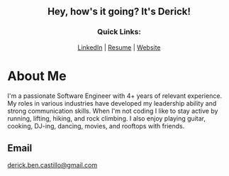 <h2 align="center">Hey, how's it going? It's Derick! </h2>

<h3 align="center">Quick Links:</h3>
<p align="center">
  <a href="https://linkedin.com/in/dbcastillo">LinkedIn</a> | 
  <a href="https://www.canva.com/design/DAFs9NoYrD4/dH3K7IessWM-Qhlg4eCmFw/view?utm_content=DAFs9NoYrD4&utm_campaign=designshare&utm_medium=link&utm_source=publishsharelink">Resume</a> | 
  <a href="https://derick.tech">Website</a>
</p>

# About Me 

I'm a passionate Software Engineer with 4+ years of relevant experience. My roles in various industries have developed my leadership ability and strong communication skills. When I'm not coding I like to stay active by running, lifting, hiking, and rock climbing. I also enjoy playing guitar, cooking, DJ-ing, dancing, movies, and rooftops with friends.

## Email 
<a href="/">derick.ben.castillo@gmail.com</a>
